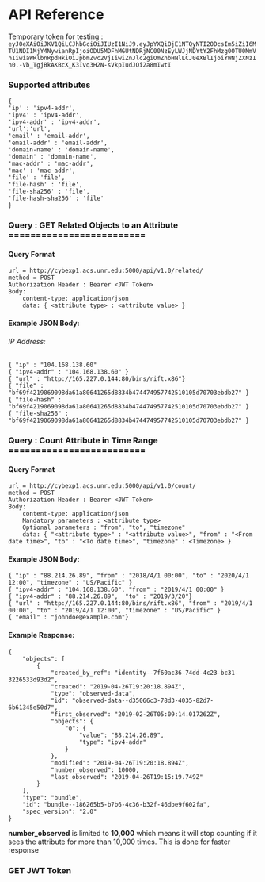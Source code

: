 # API Reference

Temporary token for testing : ```eyJ0eXAiOiJKV1QiLCJhbGciOiJIUzI1NiJ9.eyJpYXQiOjE1NTQyNTI2ODcsIm5iZiI6MTU1NDI1MjY4NywianRpIjoiODU5MDFhMGUtNDRjNC00NzEyLWJjNDYtY2FhMzg0OTU0MmVhIiwiaWRlbnRpdHkiOiJpbmZvc2VjIiwiZnJlc2giOmZhbHNlLCJ0eXBlIjoiYWNjZXNzIn0.-Vb_TgjBkAKBcX_K3Ivq3H2N-sVkpIudJOi2a8mIwtI```

### Supported attributes
```
{
'ip' : 'ipv4-addr',
'ipv4' : 'ipv4-addr',
'ipv4-addr' : 'ipv4-addr',
'url':'url',
'email' : 'email-addr',
'email-addr' : 'email-addr',
'domain-name' : 'domain-name',
'domain' : 'domain-name',
'mac-addr' : 'mac-addr',
'mac' : 'mac-addr',
'file' : 'file',
'file-hash' : 'file',
'file-sha256' : 'file',
'file-hash-sha256' : 'file'
}
```

### Query : GET Related Objects to an Attribute =========================
#### Query Format
```
url = http://cybexp1.acs.unr.edu:5000/api/v1.0/related/
method = POST
Authorization Header : Bearer <JWT Token>
Body:
    content-type: application/json
    data: { <attribute type> : <attribute value> }
```


#### Example JSON Body:
###### IP Address:
```
{ "ip" : "104.168.138.60"
{ "ipv4-addr" : "104.168.138.60" }
{ "url" : "http://165.227.0.144:80/bins/rift.x86"}
{ "file" : "bf69f4219069098da61a80641265d8834b474474957742510105d70703ebdb27" }
{ "file-hash" : "bf69f4219069098da61a80641265d8834b474474957742510105d70703ebdb27" }
{ "file-sha256" : "bf69f4219069098da61a80641265d8834b474474957742510105d70703ebdb27" }
```


### Query : Count Attribute in Time Range =========================
#### Query Format
```
url = http://cybexp1.acs.unr.edu:5000/api/v1.0/count/
method = POST
Authorization Header : Bearer <JWT Token>
Body:
    content-type: application/json
	Mandatory parameters : <attribute type>
	Optional parameters : "from", "to", "timezone"
    data: { "<attribute type>" : "<attribute value>", "from" : "<From date time>", "to" : "<To date time>", "timezone" : <Timezone> }
```


#### Example JSON Body:
```
{ "ip" : "88.214.26.89", "from" : "2018/4/1 00:00", "to" : "2020/4/1 12:00", "timezone" : "US/Pacific" }
{ "ipv4-addr" : "104.168.138.60", "from" : "2019/4/1 00:00" }
{ "ipv4-addr" : "88.214.26.89",  "to" : "2019/3/20"}
{ "url" : "http://165.227.0.144:80/bins/rift.x86", "from" : "2019/4/1 00:00", "to" : "2019/4/1 12:00", "timezone" : "US/Pacific" }
{ "email" : "johndoe@example.com"}
```
#### Example Response:
```
{
    "objects": [
        {
            "created_by_ref": "identity--7f60ac36-74dd-4c23-bc31-3226533d93d2",
            "created": "2019-04-26T19:20:18.894Z",
            "type": "observed-data",
            "id": "observed-data--d35066c3-78d3-4035-82d7-6b61345e50d7",
            "first_observed": "2019-02-26T05:09:14.017262Z",
            "objects": {
                "0": {
                    "value": "88.214.26.89",
                    "type": "ipv4-addr"
                }
            },
            "modified": "2019-04-26T19:20:18.894Z",
            "number_observed": 10000,
            "last_observed": "2019-04-26T19:15:19.749Z"
        }
    ],
    "type": "bundle",
    "id": "bundle--186265b5-b7b6-4c36-b32f-46dbe9f602fa",
    "spec_version": "2.0"
}
```
**number_observed** is limited to **10,000** which means it will stop counting if it sees the attribute for more than 10,000 times. This is done for faster response
### GET JWT Token
